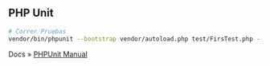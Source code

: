 ## PHP Unit

``` bash
# Correr Pruebas
vendor/bin/phpunit --bootstrap vendor/autoload.php test/FirsTest.php --color=always
```

Docs » [PHPUnit Manual](https://phpunit.readthedocs.io/es/latest/index.html)